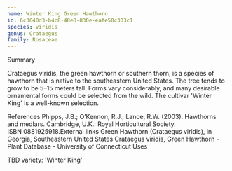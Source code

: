 ```yaml
---
name: Winter King Green Hawthorn
id: 6c3640d3-b4c8-48e0-830e-eafe50c303c1
species: viridis
genus: Crataegus
family: Rosaceae
---
```

Summary



Crataegus viridis, the green hawthorn or southern thorn, is a species of hawthorn that is native to the southeastern United States. The tree tends to grow to be 5–15 meters tall. Forms vary considerably, and many desirable ornamental forms could be selected from the wild. The cultivar 'Winter King' is a well-known selection.

References
Phipps, J.B.; O’Kennon, R.J.; Lance, R.W. (2003). Hawthorns and medlars. Cambridge, U.K.: Royal Horticultural Society. ISBN 0881925918.External links
Green Hawthorn (Crataegus viridis), in Georgia, Southeastern United States
Crataegus viridis, Green Hawthorn - Plant Database - University of Connecticut
Uses

TBD
variety:  'Winter King'